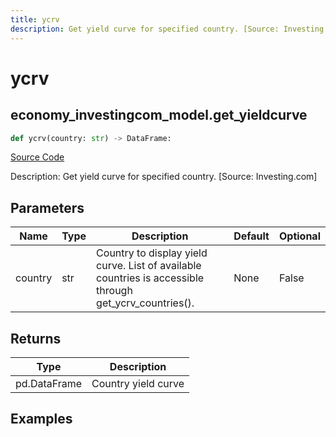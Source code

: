```yaml
---
title: ycrv
description: Get yield curve for specified country. [Source: Investing.com]
---
```

# ycrv

## economy_investingcom_model.get_yieldcurve

```python
def ycrv(country: str) -> DataFrame:
```
[Source Code](https://github.com/OpenBB-finance/OpenBBTerminal/tree/main/openbb_terminal/economy/investingcom_model.py#L305)

Description: Get yield curve for specified country. [Source: Investing.com]

## Parameters

| Name | Type | Description | Default | Optional |
| ---- | ---- | ----------- | ------- | -------- |
| country | str | Country to display yield curve. List of available countries is accessible through get_ycrv_countries(). | None | False |

## Returns

| Type | Description |
| ---- | ----------- |
| pd.DataFrame | Country yield curve |

## Examples

